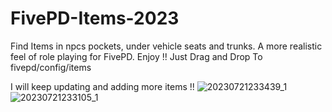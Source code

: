 # FivePD-Items-2023
Find Items in npcs pockets, under vehicle seats and trunks. A more realistic feel of role playing for FivePD. Enjoy !!
Just Drag and Drop To fivepd/config/items

I will keep updating and adding more items !!
![20230721233439_1](https://github.com/ItsZaden/FivePD-Items-2023/assets/71848203/180e1ac2-0684-4483-89b4-0fa342c2daf1)
![20230721233105_1](https://github.com/ItsZaden/FivePD-Items-2023/assets/71848203/5a208405-ae3b-4ef4-826e-6f204c46012f)
